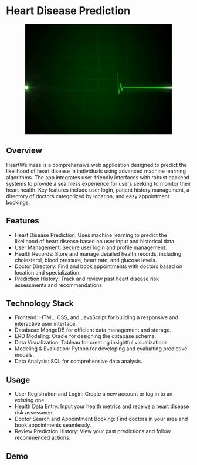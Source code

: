 

# Heart Disease Prediction

<p align="center">
  <img src="https://github.com/AkshataSalunkhe/HeartWellness/blob/main/images/QVGh.gif" alt="Heart with ECG" width="400" height="300">
</p>

## Overview

HeartWellness is a comprehensive web application designed to predict the likelihood of heart disease in individuals using advanced machine learning algorithms. The app integrates user-friendly interfaces with robust backend systems to provide a seamless experience for users seeking to monitor their heart health. Key features include user login, patient history management, a directory of doctors categorized by location, and easy appointment bookings.

## Features

* Heart Disease Prediction: Uses machine learning to predict the likelihood of heart disease based on user input and historical data.
* User Management: Secure user login and profile management.
* Health Records: Store and manage detailed health records, including cholesterol, blood pressure, heart rate, and glucose levels.
* Doctor Directory: Find and book appointments with doctors based on location and specialization.
* Prediction History: Track and review past heart disease risk assessments and recommendations.

## Technology Stack
* Frontend: HTML, CSS, and JavaScript for building a responsive and interactive user interface.
* Database: MongoDB for efficient data management and storage.
* ERD Modeling: Oracle for designing the database schema.
* Data Visualization: Tableau for creating insightful visualizations.
* Modeling & Evaluation: Python for developing and evaluating predictive models.
* Data Analysis: SQL for comprehensive data analysis.

## Usage
* User Registration and Login: Create a new account or log in to an existing one.
* Health Data Entry: Input your health metrics and receive a heart disease risk assessment.
* Doctor Search and Appointment Booking: Find doctors in your area and book appointments seamlessly.
* Review Prediction History: View your past predictions and follow recommended actions.

## Demo
